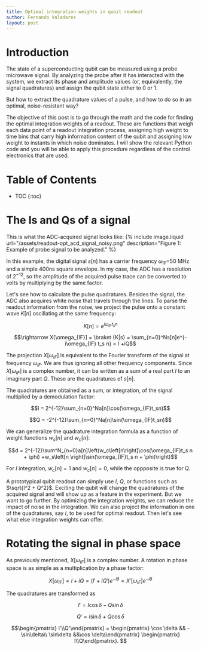 ```yaml
---
title: Optimal integration weights in qubit readout
author: Fernando Valadares
layout: post
---
```


# Introduction

The state of a superconducting qubit can be measured using a probe microwave signal. By analyzing the probe after it has interacted with the system, we extract its phase and amplitude values (or, equivalently, the signal quadratures) and assign the qubit state either to 0 or 1.

But how to extract the quadrature values of a pulse, and how to do so in an optimal, noise-resistant way? 

The objective of this post is to go through the math and the code for finding the optimal integration weights of a readout. These are functions that weigh each data point of a readout integration process, assigning high weight to time bins that carry high information content of the qubit and assigning low weight to instants in which noise dominates. I will show the relevant Python code and you will be able to apply this procedure regardless of the control electronics that are used.

# Table of Contents
* TOC
{:toc}


# The Is and Qs of a signal


This is what the ADC-acquired signal looks like:
{% include image.liquid url="/assets/readout-opt_acd_signal_noisy.png" description="Figure 1: Example of probe signal to be analyzed." %}

In this example, the digital signal $s[n]$ has a carrier frequency $\omega_{IF} =$50 MHz and a simple 400ns square envelope. In my case, the ADC has a resolution of $2^{-12}$, so the amplitude of the acquired pulse trace can be converted to volts by multiplying by the same factor. 

Let's see how to calculate the pulse quadratures. Besides the signal, the ADC also acquires white noise that travels through the lines. To parse the readout information from the noise, we project the pulse onto a constant wave $K[n]$ oscillating at the same frequency:

$$K[n] = e^{i\omega_{IF} t_s n}$$

$$\rightarrow X[\omega_{IF}] = \braket {K|s} = \sum_{n=0}^Ns[n]e^{-i\omega_{IF} t_s n} = I +iQ$$

The projection $X[\omega_{IF}]$ is equivalent to the Fourier transform of the signal at frequency $\omega_{IF}$. We are thus ignoring all other frequency components. Since $X[\omega_{IF}]$ is a complex number, it can be written as a sum of a real part $I$ to an imaginary part $Q$. These are the quadratures of $s[n]$.

The quadratures are obtained as a sum, or integration, of the signal multiplied by a demodulation factor:

$$I = 2^{-12}\sum_{n=0}^Na[n]\cos(\omega_{IF}t_sn)$$

$$Q = -2^{-12}\sum_{n=0}^Na[n]\sin(\omega_{IF}t_sn)$$

We can generalize the quadrature integration formula as a function of weight functions $w_s[n]$ and $w_c[n]$:

$$d = 2^{-12}\sum^N_{n=0}a[n]\left(w_c\left[n\right]\cos(\omega_{IF}t_s n + \phi) +w_s\left[n \right]\sin(\omega_{IF}t_s n + \phi)\right)$$

For $I$ integration, $w_c[n] = 1$ and $w_c[n]=0$, while the oppposite is true for $Q$.

A prototypical qubit readout can simply use $I$, $Q$, or functions such as $\sqrt{I^2 + Q^2}$. Exciting the qubit will change the quadratures of the acquired signal and will show up as a feature in the experiment. But we want to go further. By optimizing the integration weights, we can reduce the impact of noise in the integration. We can also project the information in one of the quadratures, say $I$, to be used for optimal readout. Then let's see what else integration weights can offer.

# Rotating the signal in phase space

As previously mentioned, $X[\omega_{IF}]$ is a complex number. A rotation in phase space is as simple as a multiplication by a phase factor:

$$X[\omega_{IF}] = I+iQ = (I'+iQ')e^{-i\delta} = X'[\omega_{IF}]e^{-i\delta}$$

The quadratures are transformed as

$$I' = I\cos\delta - Q\sin\delta$$

$$Q' = I\sin\delta + Q\cos\delta$$

$$\begin{pmatrix} I'\\Q'\end{pmatrix} = \begin{pmatrix} \cos \delta && -\sin\delta\\ \sin\delta &&\cos \delta\end{pmatrix} \begin{pmatrix} I\\Q\end{pmatrix}. $$

